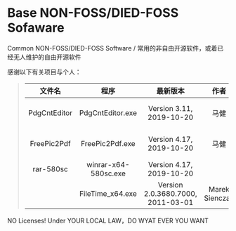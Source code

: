 # Base NON-FOSS/DIED-FOSS Sofaware
Common NON-FOSS/DIED-FOSS  Software / 常用的非自由开源软件，或着已经无人维护的自由开源软件

感谢以下有关项目与个人： 

   > | 文件名 | 程序 | 最新版本 | 作者 | Email | other |
   > | :---: | :---: | :---: | :---: | :---: | :---: |
   > | PdgCntEditor | PdgCntEditor.exe | Version 3.11, <br> 2019-10-20 | 马健 | stronghorse_mj@hotmail.com | https://www.cnblogs.com/stronghorse/ ，<br> http://www.comicer.com/stronghorse/ |
   > | FreePic2Pdf | FreePic2Pdf.exe | Version 4.17, <br> 2019-10-20 | 马健 | stronghorse_mj@hotmail.com | https://www.cnblogs.com/stronghorse/ ，<br> http://www.comicer.com/stronghorse/ |
   > | rar-580sc | winrar-x64-580sc.exe | Version 4.17, <br> 2019-10-20 | 
   > |  | FileTime_x64.exe | Version 2.0.3680.7000, <br> 2011-03-01 | Marek Sienczak | support@imarqs.com | http://imarqs.com/programs.html?display=filetime , <br> http://sourceforge.net/projects/filetime/ |
   

  
NO Licenses! Under YOUR LOCAL LAW，DO WYAT EVER YOU WANT 
